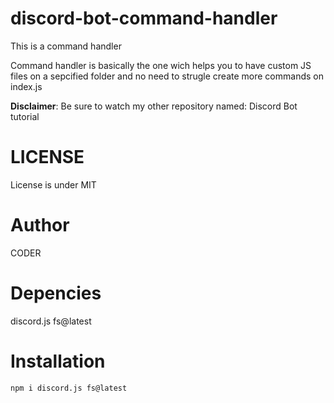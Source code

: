 # discord-bot-command-handler

This is a command handler




Command handler is basically the one wich helps you to have custom JS files on a sepcified folder and no need to strugle create more commands on index.js


**Disclaimer**: Be sure to watch my other repository named: Discord Bot tutorial


# LICENSE

License is under MIT

# Author

CODER

# Depencies

discord.js
fs@latest

# Installation

```npm i discord.js fs@latest```

